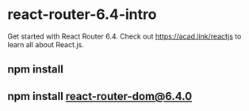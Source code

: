 # react-router-6.4-intro
Get started with React Router 6.4. Check out https://acad.link/reactjs to learn all about React.js.

## npm install
## npm install react-router-dom@6.4.0
